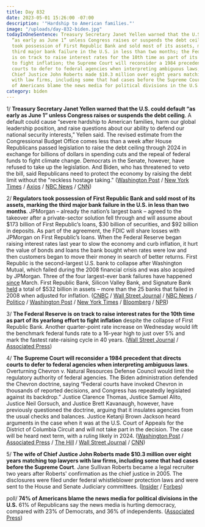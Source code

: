 ```yaml
---
title: Day 832
date: 2023-05-01 15:26:00 -07:00
description: '"Hardship to American families."'
image: "/uploads/day-832-biden.jpg"
todayInOneSentence: Treasury Secretary Janet Yellen warned that the U.S. could default
  “as early as June 1” unless Congress raises or suspends the debt ceiling; regulators
  took possession of First Republic Bank and sold most of its assets, marking the
  third major bank failure in the U.S. in less than two months; the Federal Reserve
  is on track to raise interest rates for the 10th time as part of its yearlong effort
  to fight inflation; the Supreme Court will reconsider a 1984 precedent that directs
  courts to defer to federal agencies when interpreting ambiguous laws; the wife of
  Chief Justice John Roberts made $10.3 million over eight years matching top lawyers
  with law firms, including some that had cases before the Supreme Court; and 74%
  of Americans blame the news media for political divisions in the U.S.
category: biden
---
```


1/ **Treasury Secretary Janet Yellen warned that the U.S. could default “as early as June 1” unless Congress raises or suspends the debt ceiling**. A default could cause “severe hardship to American families, harm our global leadership position, and raise questions about our ability to defend our national security interests,” Yellen said. The revised estimate from the Congressional Budget Office comes less than a week after House Republicans passed legislation to raise the debt ceiling through 2024 in exchange for billions of dollars in spending cuts and the repeal of federal funds to fight climate change. Democrats in the Senate, however, have refused to take up the legislation. And Biden, who has threatened to veto the bill, said Republicans need to protect the economy by raising the debt limit without the "reckless hostage taking." ([Washington Post](https://www.washingtonpost.com/business/2023/05/01/congress-debt-limit-deadline-biden-mccarthy/) / [New York Times](https://www.nytimes.com/2023/05/01/us/politics/debt-limit-date-janet-yellen.html) / [Axios](https://www.axios.com/2023/05/01/yellen-debt-limit-treasury-congress?stream=top) / [NBC News](https://www.nbcnews.com/politics/white-house/treasury-says-us-will-hit-debt-limit-early-june-1-sooner-expected-rcna82323) / [CNN](https://www.cnn.com/2023/05/01/politics/debt-ceiling-yellen-congress-default/index.html))

2/ **Regulators took possession of First Republic Bank and sold most of its assets, marking the third major bank failure in the U.S. in less than two months**. JPMorgan – already the nation’s largest bank – agreed to the takeover after a private-sector solution fell through and will assume about $173 billion of First Republic’s loans, $30 billion of securities, and $92 billion in deposits. As part of the agreement, the FDIC will share losses with JPMorgan on First Republic’s loans. When the Federal Reserve began raising interest rates last year to slow the economy and curb inflation, it hurt the value of bonds and loans the bank bought when rates were low and then customers began to move their money in search of better returns. First Republic is the second-largest U.S. bank to collapse after Washington Mutual, which failed during the 2008 financial crisis and was also acquired by JPMorgan. Three of the four largest-ever bank failures have happened [since](https://www.washingtonpost.com/business/2023/03/13/bank-failure-size-svb-signature/) March. First Republic Bank, Silicon Valley Bank, and Signature Bank [held](https://www.nytimes.com/interactive/2023/business/bank-failures-svb-first-republic-signature.html) a total of $532 billion in assets – more than the 25 banks that failed in 2008 when adjusted for inflation. ([CNBC](https://www.cnbc.com/2023/05/01/first-republic-bank-failure.html) / [Wall Street Journal](https://www.wsj.com/articles/first-republic-bank-is-seized-sold-to-jpmorgan-in-second-largest-u-s-bank-failure-5cec723) / [NBC News](https://www.nbcnews.com/business/business-news/first-republic-bank-fdic-takeover-sold-jp-morgan-rcna81437) / [Politico](https://www.politico.com/news/2023/05/01/jpmorgan-chase-first-republic-fdic-00094622) / [Washington Post](https://www.washingtonpost.com/business/2023/05/01/first-republic-bank-seized-jp-morgan/) / [New York Times](https://www.nytimes.com/2023/05/01/business/first-republic-bank-jpmorgan.html) / [Bloomberg](https://www.bloomberg.com/news/articles/2023-05-01/first-republic-seized-by-regulators-will-be-sold-to-jpmorgan?sref=MIBMEEoj) / [NPR](https://www.npr.org/2023/05/01/1172868295/first-republic-bank-failure-fdic-jpmorgan-chase))

3/ **The Federal Reserve is on track to raise interest rates for the 10th time as part of its yearlong effort to fight inflation** despite the collapse of First Republic Bank. Another quarter-point rate increase on Wednesday would lift the benchmark federal funds rate to a 16-year high to just over 5% and mark the fastest rate-raising cycle in 40 years. ([Wall Street Journal](https://www.wsj.com/articles/fed-set-to-raise-interest-rates-to-16-year-high-and-debate-a-pause-860c8146?mod=hp_lead_pos1) / [Associated Press](https://apnews.com/article/interest-rates-inflation-prices-recession-federal-reserve-bb8f86329961acd30ccabb1136bbb9e3))

4/ **The Supreme Court will reconsider a 1984 precedent that directs courts to defer to federal agencies when interpreting ambiguous laws**. Overturning Chevron v. Natural Resources Defense Council would limit the regulatory authority of federal agencies. The Biden administration defended the Chevron doctrine, saying “Federal courts have invoked Chevron in thousands of reported decisions, and Congress has repeatedly legislated against its backdrop.” Justice Clarence Thomas, Justice Samuel Alito, Justice Neil Gorsuch, and Justice Brett Kavanaugh, however, have previously questioned the doctrine, arguing that it insulates agencies from the usual checks and balances. Justice Ketanji Brown Jackson heard arguments in the case when it was at the U.S. Court of Appeals for the District of Columbia Circuit and will not take part in the decision. The case will be heard next term, with a ruling likely in 2024. ([Washington Post](https://www.washingtonpost.com/politics/2023/05/01/supreme-court-federal-agencies-chevron/) / [Associated Press](https://apnews.com/article/supreme-court-chevron-government-regulations-9acb83915166d3bc7439dd4ae74af8a9) / [The Hill](https://thehill.com/regulation/court-battles/3981417-supreme-court-to-consider-overruling-chevron-doctrine/) / [Wall Street Journal](https://www.wsj.com/articles/supreme-court-to-reconsider-precedent-giving-federal-agencies-benefit-of-doubt-443facf1?mod=hp_lead_pos2) / [CNN](https://www.cnn.com/2023/05/01/politics/supreme-court-chevron-deference-conservatives-power-of-agencies/))

5/ **The wife of Chief Justice John Roberts made $10.3 million over eight years matching top lawyers with law firms, including some that had cases before the Supreme Court**. Jane Sullivan Roberts became a legal recruiter two years after Roberts' confirmation as the chief justice in 2005. The disclosures were filed under federal whistleblower protection laws and were sent to the House and Senate Judiciary committees. ([Insider](https://www.businessinsider.com/jane-roberts-chief-justice-wife-10-million-commissions-2023-4?op=1) / [Forbes](https://www.forbes.com/sites/nicholasreimann/2023/04/28/chief-justice-john-roberts-wife-made-over-10-million-as-legal-consultant-report-says/?sh=6d80cb2a1e9a))

poll/ **74% of Americans blame the news media for political divisions in the U.S.** 61% of Republicans say the news media is hurting democracy, compared with 23% of Democrats, and 36% of independents. ([Associated Press](https://apnews.com/article/poll-misinformation-polarization-coronavirus-media-d56a25fd8dfd9abe1389b56d7e82b873))
